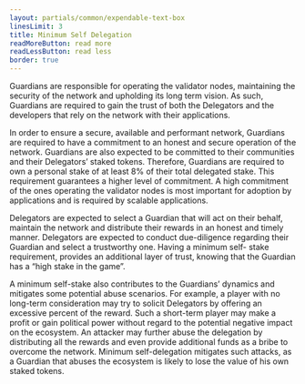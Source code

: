 ```yaml
---
layout: partials/common/expendable-text-box
linesLimit: 3
title: Minimum Self Delegation
readMoreButton: read more
readLessButton: read less
border: true
---
```


Guardians are responsible for operating the validator nodes, maintaining the security of the network and upholding its long term vision. As such, Guardians are required to gain the trust of both the Delegators and the developers that rely on the network with their applications.

In order to ensure a secure, available and performant network, Guardians are required to have a commitment to an honest and secure operation of the network. Guardians are also expected to be committed to their communities and their Delegators’ staked tokens. Therefore, Guardians are required to own a personal stake of at least 8% of their total delegated stake. This requirement guarantees a higher level of commitment. A high commitment of the ones operating the validator nodes is most important for adoption by applications and is required by scalable applications.

Delegators are expected to select a Guardian that will act on their behalf, maintain the network and distribute their rewards in an honest and timely manner. Delegators are expected to conduct due-diligence regarding their Guardian and select a trustworthy one. Having a minimum self- stake requirement, provides an additional layer of trust, knowing that the Guardian has a “high stake in the game”.

A minimum self-stake also contributes to the Guardians’ dynamics and mitigates some potential abuse scenarios. For example, a player with no long-term consideration may try to solicit Delegators by offering an excessive percent of the reward. Such a short-term player may make a profit or gain political power without regard to the potential negative impact on the ecosystem. An attacker may further abuse the delegation by distributing all the rewards and even provide additional funds as a bribe to overcome the network. Minimum self-delegation mitigates such attacks, as a Guardian that abuses the ecosystem is likely to lose the value of his own staked tokens.
